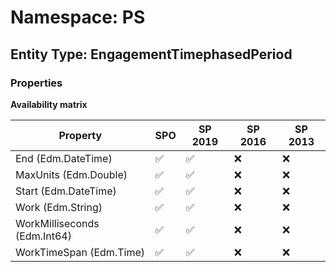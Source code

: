 # Namespace: PS

## Entity Type: EngagementTimephasedPeriod

### Properties

**Availability matrix**

Property | SPO | SP 2019 | SP 2016 | SP 2013
----------|-----|---------|---------|--------
End (Edm.DateTime) | ✅ | ✅ | ❌ | ❌
MaxUnits (Edm.Double) | ✅ | ✅ | ❌ | ❌
Start (Edm.DateTime) | ✅ | ✅ | ❌ | ❌
Work (Edm.String) | ✅ | ✅ | ❌ | ❌
WorkMilliseconds (Edm.Int64) | ✅ | ✅ | ❌ | ❌
WorkTimeSpan (Edm.Time) | ✅ | ✅ | ❌ | ❌

